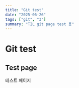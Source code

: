 ```yaml
---
title: "Git test"
date: "2025-06-26"
tags: ["git", "3"]
summary: "TIL git page test 용"
---
```


# Git test

## Test page

테스트 페이지
